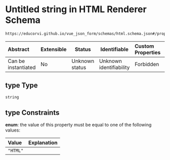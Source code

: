 # Untitled string in HTML Renderer Schema

```txt
https://educorvi.github.io/vue_json_form/schemas/html.schema.json#/properties/type
```




| Abstract            | Extensible | Status         | Identifiable            | Custom Properties | Additional Properties | Access Restrictions | Defined In                                                               |
| :------------------ | ---------- | -------------- | ----------------------- | :---------------- | --------------------- | ------------------- | ------------------------------------------------------------------------ |
| Can be instantiated | No         | Unknown status | Unknown identifiability | Forbidden         | Allowed               | none                | [html.schema.json\*](../schemas/html.schema.json "open original schema") |

## type Type

`string`

## type Constraints

**enum**: the value of this property must be equal to one of the following values:

| Value    | Explanation |
| :------- | ----------- |
| `"HTML"` |             |
